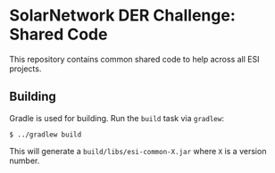 # SolarNetwork DER Challenge: Shared Code

This repository contains common shared code to help across all ESI projects.

## Building

Gradle is used for building. Run the `build` task via `gradlew`:

	$ ../gradlew build

This will generate a `build/libs/esi-common-X.jar` where `X` is a version number.
